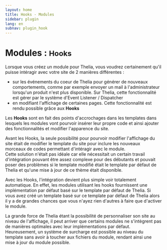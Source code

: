 ```yaml
---
layout: home
title: Hooks - Modules
sidebar: plugin
lang: en
subnav: plugin_hook
---
```


<div class="page-header">
    <h1>Modules : <small>Hooks</small></h1>
</div>

Lorsque vous créez un module pour Thelia, vous voudrez certainement qu'il puisse intéragir avec votre site de 2 manières différentes : 

- sur les événements du coeur de Thelia pour générer de nouveaux comportements, comme par exemple envoyer un mail à l'administrateur lorsqu'un produit n'est plus disponible. Sur Thelia, cette fonctionnalité est gérer par le système d'Event Listener / Dispatcher
- en modifiant l'affichage de certaines pages. Cette fonctionnalité est rendu possible grâce aux **Hooks**

Les **Hooks** sont en fait des points d'accrochages dans les templates dans lesquels les modules vont pourvoir insérer leur propre code et ainsi ajouter des fonctionnalités et modifier l'apparence du site.

Avant les Hooks, la seule possibilité pour pourvoir modifier l'affichage du site était de modifier le template du site pour inclure les nouveaux morceaux de codes permettant d'intéragir avec le module.  
Cette solution n'était pas idéale car elle nécessitait un certain travail d'intégration pouvant être assez complexe pour des débutants et pouvait poser des problèmes si le template modifié était le template par défaut de Thelia et qu'une mise à jour de ce thème était disponible.

Avec les Hooks, l'intégration devient plus simple voir totalement automatique. En effet, les modules utilisant les hooks fournissent une implémentation par défaut basé sur le template par défaut de Thelia. Si vous avez créé un template basé sur ce template par défaut de Thelia alors il y a de grandes chances que vous n'ayez rien d'autres à faire que d'activer le module. 

La grande force de Thelia étant la possibilité de personnaliser son site au niveau de l'affichage, il peut arriver que certains modules ne s'intègrent pas de manières optimales avec leur implémentations par défaut.  
Heureusement, un système de surcharge est possible au niveau du template sans avoir à toucher aux fichiers du module, rendant ainsi une mise à jour du module possible.

  



